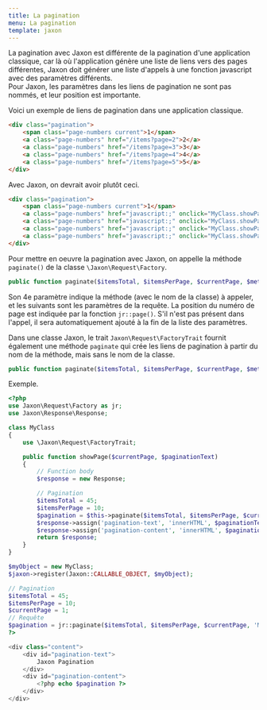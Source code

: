 ```yaml
---
title: La pagination
menu: La pagination
template: jaxon
---
```


La pagination avec Jaxon est différente de la pagination d'une application classique, car là où l'application génère une liste de liens vers des pages différentes, Jaxon doit générer une liste d'appels à une fonction javascript avec des paramètres différents.  
Pour Jaxon, les paramètres dans les liens de pagination ne sont pas nommés, et leur position est importante.

Voici un exemple de liens de pagination dans une application classique.
```html
<div class="pagination">
    <span class="page-numbers current">1</span>
    <a class="page-numbers" href="/items?page=2">2</a>
    <a class="page-numbers" href="/items?page=3">3</a>
    <a class="page-numbers" href="/items?page=4">4</a>
    <a class="page-numbers" href="/items?page=5">5</a>
</div>               
```

Avec Jaxon, on devrait avoir plutôt ceci.
```html
<div class="pagination">
    <span class="page-numbers current">1</span>
    <a class="page-numbers" href="javascript:;" onclick="MyClass.showPage(2)">2</a>
    <a class="page-numbers" href="javascript:;" onclick="MyClass.showPage(3)">3</a>
    <a class="page-numbers" href="javascript:;" onclick="MyClass.showPage(4)">4</a>
    <a class="page-numbers" href="javascript:;" onclick="MyClass.showPage(5)">5</a>
</div>                 
```

Pour mettre en oeuvre la pagination avec Jaxon, on appelle la méthode `paginate()` de la classe `\Jaxon\Request\Factory`.
```php
public function paginate($itemsTotal, $itemsPerPage, $currentPage, $method, ...)
```

Son 4e paramètre indique la méthode (avec le nom de la classe) à appeler, et les suivants sont les paramètres de la requête.
La position du numéro de page est indiquée par la fonction `jr::page()`. S'il n'est pas présent dans l'appel, il sera automatiquement ajouté à la fin de la liste des paramètres.

Dans une classe Jaxon, le trait `Jaxon\Request\FactoryTrait` fournit également une méthode `paginate` qui crée les liens de pagination à partir du nom de la méthode, mais sans le nom de la classe.
```php
public function paginate($itemsTotal, $itemsPerPage, $currentPage, $method, ...)
```

Exemple.
```php
<?php
use Jaxon\Request\Factory as jr;
use Jaxon\Response\Response;

class MyClass
{
    use \Jaxon\Request\FactoryTrait;

    public function showPage($currentPage, $paginationText)
    {
        // Function body
        $response = new Response;

        // Pagination
        $itemsTotal = 45;
        $itemsPerPage = 10;
        $pagination = $this->paginate($itemsTotal, $itemsPerPage, $currentPage, 'showPage', jr::page(), jr::html('pagination-text'));
        $response->assign('pagination-text', 'innerHTML', $paginationText);
        $response->assign('pagination-content', 'innerHTML', $pagination);
        return $response;
    }
}

$myObject = new MyClass;
$jaxon->register(Jaxon::CALLABLE_OBJECT, $myObject);

// Pagination
$itemsTotal = 45;
$itemsPerPage = 10;
$currentPage = 1;
// Requête
$pagination = jr::paginate($itemsTotal, $itemsPerPage, $currentPage, 'MyClass.showPage', jr::page(), jr::html('pagination-text'));
?>

<div class="content">
    <div id="pagination-text">
        Jaxon Pagination
    </div>
    <div id="pagination-content">
        <?php echo $pagination ?>
    </div>
</div>
```
